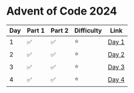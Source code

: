 # Advent of Code 2024
| **Day** | **Part 1** | **Part 2** | **Difficulty** | **Link**                                                                                                          |
|---------|------------|------------|----------------|-------------------------------------------------------------------------------------------------------------------|
| 1       | ✅          | ✅          | ⭐           | [Day 1](https://github.com/benjamin-lawson/AdventOfCode2024/blob/master/AdventOfCode2024/Day1/Solution.cs) |
| 2       | ✅          | ✅          | ⭐           | [Day 2](https://github.com/benjamin-lawson/AdventOfCode2024/blob/master/AdventOfCode2024/Day2/Solution.cs) |
| 3       | ✅          | ✅          | ⭐           | [Day 3](https://github.com/benjamin-lawson/AdventOfCode2024/blob/master/AdventOfCode2024/Day3/Solution.cs) |
| 4       | ✅          | ✅          | ⭐           | [Day 4](https://github.com/benjamin-lawson/AdventOfCode2024/blob/master/AdventOfCode2024/Day4/Solution.cs) |
